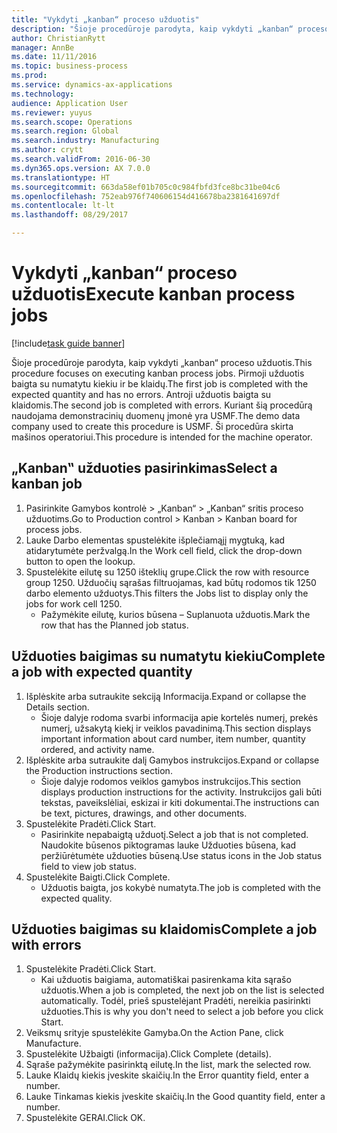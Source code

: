```yaml
--- 
title: "Vykdyti „kanban“ proceso užduotis"
description: "Šioje procedūroje parodyta, kaip vykdyti „kanban“ proceso užduotis."
author: ChristianRytt
manager: AnnBe
ms.date: 11/11/2016
ms.topic: business-process
ms.prod: 
ms.service: dynamics-ax-applications
ms.technology: 
audience: Application User
ms.reviewer: yuyus
ms.search.scope: Operations
ms.search.region: Global
ms.search.industry: Manufacturing
ms.author: crytt
ms.search.validFrom: 2016-06-30
ms.dyn365.ops.version: AX 7.0.0
ms.translationtype: HT
ms.sourcegitcommit: 663da58ef01b705c0c984fbfd3fce8bc31be04c6
ms.openlocfilehash: 752eab976f740606154d416678ba2381641697df
ms.contentlocale: lt-lt
ms.lasthandoff: 08/29/2017

---
```

# <a name="execute-kanban-process-jobs"></a><span data-ttu-id="5f5c4-103">Vykdyti „kanban“ proceso užduotis</span><span class="sxs-lookup"><span data-stu-id="5f5c4-103">Execute kanban process jobs</span></span>

[!include[task guide banner](../../includes/task-guide-banner.md)]

<span data-ttu-id="5f5c4-104">Šioje procedūroje parodyta, kaip vykdyti „kanban“ proceso užduotis.</span><span class="sxs-lookup"><span data-stu-id="5f5c4-104">This procedure focuses on executing kanban process jobs.</span></span> <span data-ttu-id="5f5c4-105">Pirmoji užduotis baigta su numatytu kiekiu ir be klaidų.</span><span class="sxs-lookup"><span data-stu-id="5f5c4-105">The first job is completed with the expected quantity and has no errors.</span></span> <span data-ttu-id="5f5c4-106">Antroji užduotis baigta su klaidomis.</span><span class="sxs-lookup"><span data-stu-id="5f5c4-106">The second job is completed with errors.</span></span> <span data-ttu-id="5f5c4-107">Kuriant šią procedūrą naudojama demonstracinių duomenų įmonė yra USMF.</span><span class="sxs-lookup"><span data-stu-id="5f5c4-107">The demo data company used to create this procedure is USMF.</span></span> <span data-ttu-id="5f5c4-108">Ši procedūra skirta mašinos operatoriui.</span><span class="sxs-lookup"><span data-stu-id="5f5c4-108">This procedure is intended for the machine operator.</span></span>


## <a name="select-a-kanban-job"></a><span data-ttu-id="5f5c4-109">„Kanban‟ užduoties pasirinkimas</span><span class="sxs-lookup"><span data-stu-id="5f5c4-109">Select a kanban job</span></span>
1. <span data-ttu-id="5f5c4-110">Pasirinkite Gamybos kontrolė > „Kanban“ > „Kanban“ sritis proceso užduotims.</span><span class="sxs-lookup"><span data-stu-id="5f5c4-110">Go to Production control > Kanban > Kanban board for process jobs.</span></span>
2. <span data-ttu-id="5f5c4-111">Lauke Darbo elementas spustelėkite išplečiamąjį mygtuką, kad atidarytumėte peržvalgą.</span><span class="sxs-lookup"><span data-stu-id="5f5c4-111">In the Work cell field, click the drop-down button to open the lookup.</span></span>
3. <span data-ttu-id="5f5c4-112">Spustelėkite eilutę su 1250 išteklių grupe.</span><span class="sxs-lookup"><span data-stu-id="5f5c4-112">Click the row with resource group 1250.</span></span> <span data-ttu-id="5f5c4-113">Užduočių sąrašas filtruojamas, kad būtų rodomos tik 1250 darbo elemento užduotys.</span><span class="sxs-lookup"><span data-stu-id="5f5c4-113">This filters the Jobs list to display only the jobs for work cell 1250.</span></span>
    * <span data-ttu-id="5f5c4-114">Pažymėkite eilutę, kurios būsena – Suplanuota užduotis.</span><span class="sxs-lookup"><span data-stu-id="5f5c4-114">Mark the row that has the Planned job status.</span></span>  

## <a name="complete-a-job-with-expected-quantity"></a><span data-ttu-id="5f5c4-115">Užduoties baigimas su numatytu kiekiu</span><span class="sxs-lookup"><span data-stu-id="5f5c4-115">Complete a job with expected quantity</span></span>
1. <span data-ttu-id="5f5c4-116">Išplėskite arba sutraukite sekciją Informacija.</span><span class="sxs-lookup"><span data-stu-id="5f5c4-116">Expand or collapse the Details section.</span></span>
    * <span data-ttu-id="5f5c4-117">Šioje dalyje rodoma svarbi informacija apie kortelės numerį, prekės numerį, užsakytą kiekį ir veiklos pavadinimą.</span><span class="sxs-lookup"><span data-stu-id="5f5c4-117">This section displays important information about card number, item number, quantity ordered, and activity name.</span></span>  
2. <span data-ttu-id="5f5c4-118">Išplėskite arba sutraukite dalį Gamybos instrukcijos.</span><span class="sxs-lookup"><span data-stu-id="5f5c4-118">Expand or collapse the Production instructions section.</span></span>
    * <span data-ttu-id="5f5c4-119">Šioje dalyje rodomos veiklos gamybos instrukcijos.</span><span class="sxs-lookup"><span data-stu-id="5f5c4-119">This section displays production instructions for the activity.</span></span> <span data-ttu-id="5f5c4-120">Instrukcijos gali būti tekstas, paveikslėliai, eskizai ir kiti dokumentai.</span><span class="sxs-lookup"><span data-stu-id="5f5c4-120">The instructions can be text, pictures, drawings, and other documents.</span></span>  
3. <span data-ttu-id="5f5c4-121">Spustelėkite Pradėti.</span><span class="sxs-lookup"><span data-stu-id="5f5c4-121">Click Start.</span></span>
    * <span data-ttu-id="5f5c4-122">Pasirinkite nepabaigtą užduotį.</span><span class="sxs-lookup"><span data-stu-id="5f5c4-122">Select a job that is not completed.</span></span> <span data-ttu-id="5f5c4-123">Naudokite būsenos piktogramas lauke Užduoties būsena, kad peržiūrėtumėte užduoties būseną.</span><span class="sxs-lookup"><span data-stu-id="5f5c4-123">Use status icons in the Job status field to view job status.</span></span>      
4. <span data-ttu-id="5f5c4-124">Spustelėkite Baigti.</span><span class="sxs-lookup"><span data-stu-id="5f5c4-124">Click Complete.</span></span>
    * <span data-ttu-id="5f5c4-125">Užduotis baigta, jos kokybė numatyta.</span><span class="sxs-lookup"><span data-stu-id="5f5c4-125">The job is completed with the expected quality.</span></span>  

## <a name="complete-a-job-with-errors"></a><span data-ttu-id="5f5c4-126">Užduoties baigimas su klaidomis</span><span class="sxs-lookup"><span data-stu-id="5f5c4-126">Complete a job with errors</span></span>
1. <span data-ttu-id="5f5c4-127">Spustelėkite Pradėti.</span><span class="sxs-lookup"><span data-stu-id="5f5c4-127">Click Start.</span></span>
    * <span data-ttu-id="5f5c4-128">Kai užduotis baigiama, automatiškai pasirenkama kita sąrašo užduotis.</span><span class="sxs-lookup"><span data-stu-id="5f5c4-128">When a job is completed, the next job on the list is selected automatically.</span></span> <span data-ttu-id="5f5c4-129">Todėl, prieš spustelėjant Pradėti, nereikia pasirinkti užduoties.</span><span class="sxs-lookup"><span data-stu-id="5f5c4-129">This is why you don't need to select a job before you click Start.</span></span>  
2. <span data-ttu-id="5f5c4-130">Veiksmų srityje spustelėkite Gamyba.</span><span class="sxs-lookup"><span data-stu-id="5f5c4-130">On the Action Pane, click Manufacture.</span></span>
3. <span data-ttu-id="5f5c4-131">Spustelėkite Užbaigti (informacija).</span><span class="sxs-lookup"><span data-stu-id="5f5c4-131">Click Complete (details).</span></span>
4. <span data-ttu-id="5f5c4-132">Sąraše pažymėkite pasirinktą eilutę.</span><span class="sxs-lookup"><span data-stu-id="5f5c4-132">In the list, mark the selected row.</span></span>
5. <span data-ttu-id="5f5c4-133">Lauke Klaidų kiekis įveskite skaičių.</span><span class="sxs-lookup"><span data-stu-id="5f5c4-133">In the Error quantity field, enter a number.</span></span>
6. <span data-ttu-id="5f5c4-134">Lauke Tinkamas kiekis įveskite skaičių.</span><span class="sxs-lookup"><span data-stu-id="5f5c4-134">In the Good quantity field, enter a number.</span></span>
7. <span data-ttu-id="5f5c4-135">Spustelėkite GERAI.</span><span class="sxs-lookup"><span data-stu-id="5f5c4-135">Click OK.</span></span>


